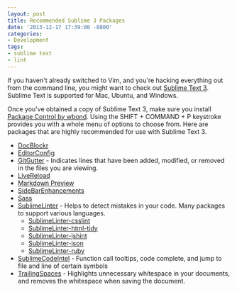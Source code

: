 ```yaml
---
layout: post
title: Recommended Sublime 3 Packages
date: '2013-12-17 17:39:00 -0800'
categories:
- Development
tags:
- sublime text
- lint
---
```

If you haven't already switched to Vim, and you're hacking everything out from the command line, you might want to check out <a href="http://www.sublimetext.com/3" target="_blank">Sublime Text 3</a>. Sublime Text is supported for Mac, Ubuntu, and Windows.

Once you've obtained a copy of Sublime Text 3, make sure you install <a href="https://sublime.wbond.net/installation" target="_blank">Package Control by wbond</a>. Using the SHIFT + COMMAND + P keystroke provides you with a whole menu of options to choose from. Here are packages that are highly recommended for use with Sublime Text 3.

<ul>
<li><a href="https://sublime.wbond.net/packages/DocBlockr" target="_blank">DocBlockr</a></li>
<li><a href="https://sublime.wbond.net/packages/EditorConfig" target="_blank">EditorConfig</a></li>
<li><a href="https://sublime.wbond.net/packages/GitGutter" target="_blank">GitGutter</a> - Indicates lines that have been added, modified, or removed in the files you are viewing.</li>
<li><a href="https://sublime.wbond.net/packages/LiveReload" target="_blank">LiveReload</a></li>
<li><a href="https://sublime.wbond.net/packages/Markdown Preview" target="_blank">Markdown Preview</a></li>
<li><a href="https://sublime.wbond.net/packages/SideBarEnhancements" target="_blank">SideBarEnhancements</a></li>
<li><a href="https://sublime.wbond.net/packages/sass" target="_blank">Sass</a></li>
<li><a href="https://sublime.wbond.net/packages/SublimeLinter" target="_blank">SublimeLinter</a> - Helps to detect mistakes in your code. Many packages to support various languages.
<ul>
<li><a href="https://sublime.wbond.net/packages/SublimeLinter-csslint" target="_blank">SublimeLinter-csslint</a></li>
<li><a href="https://sublime.wbond.net/packages/SublimeLinter-html-tidy" target="_blank">SublimeLinter-html-tidy</a></li>
<li><a href="https://sublime.wbond.net/packages/SublimeLinter-jshint" target="_blank">SublimeLinter-jshint</a></li>
<li><a href="https://sublime.wbond.net/packages/SublimeLinter-json" target="_blank">SublimeLinter-json</a></li>
<li><a href="https://sublime.wbond.net/packages/SublimeLinter-ruby" target="_blank">SublimeLinter-ruby</a></li>

</ul>

</li>

<li><a href="https://sublime.wbond.net/packages/SublimeCodeIntel" target="_blank">SublimeCodeIntel</a> - Function call tooltips, code complete, and jump to file and line of certain symbols</li>
<li><a href="https://sublime.wbond.net/packages/TrailingSpaces" target="_blank">TrailingSpaces</a> - Highlights unnecessary whitespace in your documents, and removes the whitespace when saving the document.</li>

</ul>

 

